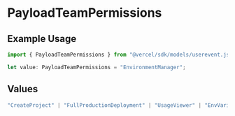 # PayloadTeamPermissions

## Example Usage

```typescript
import { PayloadTeamPermissions } from "@vercel/sdk/models/userevent.js";

let value: PayloadTeamPermissions = "EnvironmentManager";
```

## Values

```typescript
"CreateProject" | "FullProductionDeployment" | "UsageViewer" | "EnvVariableManager" | "EnvironmentManager"
```